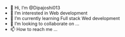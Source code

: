 - 👋 Hi, I’m @Dipajoshi013
- 👀 I’m interested in Web development
- 🌱 I’m currently learning Full stack Wed development
- 💞️ I’m looking to collaborate on ...
- 📫 How to reach me ...

<!---
Dipajoshi013/Dipajoshi013 is a ✨ special ✨ repository because its `README.md` (this file) appears on your GitHub profile.
You can click the Preview link to take a look at your changes.
--->
